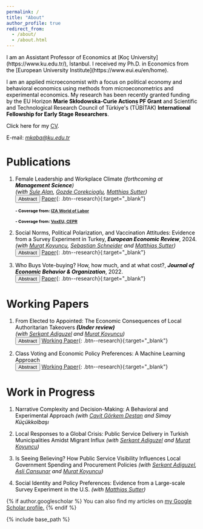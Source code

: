 ```yaml
---
permalink: /
title: "About"
author_profile: true
redirect_from: 
  - /about/
  - /about.html
---
```


<span style="color:Black; font-size: 14px">
I am an Assistant Professor of Economics at [Koç University](https://www.ku.edu.tr/), İstanbul. I received my Ph.D. in Economics from the [European University Institute](https://www.eui.eu/en/home).  </span>

<span style="color:Black; font-size: 14px"> I am an applied microeconomist with a focus on political economy and behavioral economics using methods from microeconometrics and experimental economics. My research has been recently granted funding by the EU Horizon <b>Marie Skłodowska-Curie Actions PF Grant</b> and Scientific and Technological Research Council of Türkiye's (TÜBİTAK) <b>International Fellowship for Early Stage Researchers</b>.  </span> 

<span style="color:Black; font-size: 14px"> Click here for my [CV](https://mustafakaba.github.io/files/CV_Kaba.pdf). </span>

<span style="color:Black; font-size: 14px"> E-mail: *mkaba@ku.edu.tr* </span>


# Publications

1. <span style="color:Black; font-size: 14px;"> Female Leadership and Workplace Climate
	 *(forthcoming at <b> Management Science</b>)*  <br> *(with [Sule Alan](https://sulealan.com/), [Gozde Corekcioglu](https://www.gozdecorekcioglu.com), [Matthias Sutter](https://www.coll.mpg.de/matthias-sutter))* </span> <br>
	<button onclick="myFunction('abstract6')" class="btn--research">Abstract</button> [Paper](https://pubsonline.informs.org/doi/10.1287/mnsc.2024.05507){: .btn--research}{:target="_blank"} 
	<p id="abstract6" style="display: none; text-align: justify; width: 75%;"><font size="2.5"> Using data from over 2,000 professionals in 24 large corporations in Turkiye, we explore the relationship between female leadership and the relational culture in the workplace. First, we document that while male and female leaders possess equal cognitive capacity, they diverge in socio-emotional characteristics. Next, we show that the relational dynamics in the workplace are different under male or female leadership. Male employees form homophilic professional ties under male leadership, whereas we observe less gender-segregated networks under female leadership where both males and females establish more links with their female colleagues. Female employees receive more support from their leaders and are less likely to quit under female leadership. However, female employees working under female leaders report worse workplace satisfaction and meritocracy. Delving into the mechanisms reveals that female employees depict a gloomier workplace climate in the absence of social support from their female leader. Overall, our findings highlight the influential role of social support from leaders and suggest that increasing supportive female presence in leadership positions may be an effective way to foster a more inclusive relational culture in the workplace. </font> </p> 
	
	<span style="color:Black; text-align: justify; font-size: 11px; display: inline-block; width: 75%;"> <b>- Coverage from: [IZA World of Labor](https://wol.iza.org/opinions/female-leaders-transforming-workplace-dynamics) </b>  </span> <br>
	
	<span style="color:Black; text-align: justify; font-size: 11px; display: inline-block; width: 75%;"> <b>- Coverage from: [VoxEU, CEPR](https://cepr.org/voxeu/columns/female-leadership-and-workplace-climate) </b>  </span> <br>

2. <span style="color:Black; font-size: 14px;"> Social Norms, Political Polarization, and Vaccination Attitudes: Evidence from a Survey Experiment in Turkey,
	<b>*European Economic Review*</b>, 2024.   <br> *(with [Murat Koyuncu](https://academics.boun.edu.tr/mkoyuncu/), [Sebastian Schneider](https://sebastianoschneider.com/) and [Matthias Sutter](https://www.coll.mpg.de/matthias-sutter))*  </span> <br>
	<button onclick="myFunction('abstract3')" class="btn--research">Abstract</button> [Paper](https://www.sciencedirect.com/science/article/pii/S0014292124001478){: .btn--research}{:target="_blank"}
	<p id="abstract3" style="display: none; text-align: justify; width: 75%;"><font size="2.5"> This paper examines vaccination as a descriptive social norm in the context of the Covid-19 pandemic. Using a large-scale survey experiment in Turkey, we first elicit respondents' vaccination attitudes and show that political affiliation is a strong predictor of it. We then use economic games to measure the extent of outgroup discrimination induced by respondents' attitudes towards vaccination. We find that while both pro- and anti-vaxxers discriminate against each other substantially, the pro-vaxxers discriminate more than the anti-vaxxers do. This polarization intensifies when pro- and anti-vaxxers perceive a political difference between them. Using randomized informational treatments, we show that a reminder or priming of external threats, appealing to a broadly shared social identity, might mitigate such outgroup discrimination. </font> </p> 
	
3. <span style="color:Black; font-size: 14px;"> Who Buys Vote-buying? How, how much, and at what cost?, <b>*Journal of Economic Behavior & Organization*</b>, 2022. </span> <br>
	<button onclick="myFunction('abstract1')" class="btn--research">Abstract</button> [Paper](https://www.sciencedirect.com/science/article/pii/S0167268121004704?casa_token=mINj6z4gSncAAAAA:HseceyY_9La3dcnzuooAIVwuXkocSNSEf82nIApVwtgZHwZfcuqqGe93t2cTRWdZLlSthtjK){: .btn--research}{:target="_blank"}
	<p id="abstract1" style="display: none; text-align: justify; width: 75%;"><font size="2.5"> In this paper, I estimate the causal effect of a local food-subsidy program on electoral outcomes. I exploit the variation in voters’ walking distances from the program stores to identify their accessibility to the program. I find that a distributive spending of ~5% of GDP per capita buys an additional vote for the incumbent. I then investigate who –based on partisanship– responds to the subsidy, and how much and how they respond. The findings indicate that all types of voters respond to the distributive spending in line with the reciprocity rule; however, they respond through different channels and in different magnitude. Importantly, the salient channel for opposition voters is abstention-buying, whereas incumbent supporters respond by an increased turnout. </font> </p>





# Working Papers

1. <span style="color:Black; font-size: 14px;"> From Elected to Appointed: The Economic Consequences of Local Authoritarian Takeovers *<b>(Under review)</b>* <b>  </b> <br>*(with [Serkant Adiguzel](https://serkantadiguzel.com/) and [Murat Koyuncu](https://academics.boun.edu.tr/mkoyuncu/))* </span> <br>
	<button onclick="myFunction('abstract5')" class="btn--research">Abstract</button>
	[Working Paper](/files/Public_procurement_draft.pdf){: .btn--research}{:target="_blank"}
	
	<p id="abstract5" style="display: none; text-align: justify; width: 75%;"><font size="2.5"> This paper investigates the impact of authoritarian takeovers on the rule of law and economic efficiency in local jurisdictions. Authoritarian takeovers refer to the replacement of elected officials with centrally appointed representatives. Using the universe of state contracts in Turkey and a staggered Difference-in-Differences (DiD) design, we show how authoritarian takeovers deteriorate the rule of law and reduce economic efficiency in public procurement. Notably, centrally appointed mayors use competitive auctions at a rate nearly half that of elected mayors and instead exploit legal provisions almost three times as often. Such practices inflate contract prices by 24% and reduce value for money by 40%, causing waste equivalent to 6% of procurement spending in the affected municipalities. These results are robust to various tests, including Regression Discontinuity (RD) estimation. Probing the underlying mechanisms, we find evidence for diminished local accountability driving these effects. By contrast, we do not find evidence for either the coordination benefits from a more centralized governance or politicians' discretion leading to quality improvements in procurement. In an era of global autocratization, our sub-national evidence on authoritarian takeovers underscores the instrumental value of democracy. </font> </p>
	

2. <span style="color:Black; font-size: 14px;"> Class Voting and Economic Policy Preferences: A Machine Learning Approach   </span> <br>
	<button onclick="myFunction('abstract8')" class="btn--research">Abstract</button> [Working Paper](/files/Class_voting.pdf){: .btn--research}{:target="_blank"} 
	<p id="abstract8" style="display: none; text-align: justify; width: 75%;"><font size="2.5"> Policy preferences are assumed to have become less anchored in social class due to rising living standards, the broadening reach of education, and increased social mobility. However, there has yet to be a systematic approach to gauging the extent of class-based distinctions in economic policy preferences and their evolution across time and space. In this study, using predictive modeling, I introduce a novel metric for assessing class distinctiveness in economic policy preferences and estimate it for 18 European countries at three different points in time. I then validate this innovative measure and delve into its implications for class-based voting. </font> </p> 
	
		

# Work in Progress

1. <span style="color:Black; font-size: 14px;"> Narrative Complexity and Decision-Making: A Behavioral and Experimental Approach *(with [Cavit Görkem Destan](https://www.cgdestan.com/) and Simay Küçükkolbaşı* </span> 
	
2. <span style="color:Black; font-size: 14px;"> Local Responses to a Global Crisis: Public Service Delivery in Turkish Municipalities Amidst Migrant Influx *(with [Serkant Adiguzel](https://serkantadiguzel.com/) and [Murat Koyuncu](https://academics.boun.edu.tr/mkoyuncu/))* </span> 

3. <span style="color:Black; font-size: 14px;"> Is Seeing Believing? How Public Service Visibility Influences Local Government Spending and Procurement Policies *(with [Serkant Adiguzel](https://serkantadiguzel.com/), [Asli Cansunar](https://www.aslicansunar.com/) and [Murat Koyuncu](https://academics.boun.edu.tr/mkoyuncu/))* </span> 
	
4. <span style="color:Black; font-size: 14px;"> Social Identity and Policy Preferences: Evidence from a Large-scale Survey Experiment in the U.S.
	*(with [Matthias Sutter](https://www.coll.mpg.de/matthias-sutter))* </span> 
	
	
	
{% if author.googlescholar %}
  You can also find my articles on <u><a href="{{author.googlescholar}}">my Google Scholar profile</a>.</u>
{% endif %}

{% include base_path %}

<!--- {% for post in site.publications reversed %}
  {% include archive-single.html %}
{% endfor %} --->	

<script>
function myFunction(id) {
  var x = document.getElementById(id);
  if (x.style.display === "none") {
    x.style.display = "block";
  } else {
    x.style.display = "none";
  }
}
</script>
